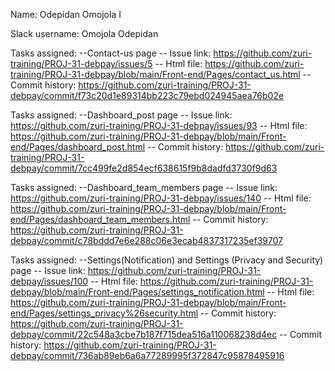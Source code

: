 Name: Odepidan Omojola I

Slack username: Omojola Odepidan

Tasks assigned:
 --Contact-us page 
 -- Issue link: https://github.com/zuri-training/PROJ-31-debpay/issues/5
 -- Html file: https://github.com/zuri-training/PROJ-31-debpay/blob/main/Front-end/Pages/contact_us.html
 -- Commit history: https://github.com/zuri-training/PROJ-31-debpay/commit/f73c20d1e89314bb223c79ebd024945aea76b02e

Tasks assigned:
 --Dashboard_post page 
 -- Issue link: https://github.com/zuri-training/PROJ-31-debpay/issues/93
 -- Html file: https://github.com/zuri-training/PROJ-31-debpay/blob/main/Front-end/Pages/dashboard_post.html
 -- Commit history: https://github.com/zuri-training/PROJ-31-debpay/commit/7cc499fe2d854ecf638615f9b8dadfd3730f9d63

Tasks assigned:
 --Dashboard_team_members page 
 -- Issue link: https://github.com/zuri-training/PROJ-31-debpay/issues/140
 -- Html file: https://github.com/zuri-training/PROJ-31-debpay/blob/main/Front-end/Pages/dashboard_team_members.html
 -- Commit history: https://github.com/zuri-training/PROJ-31-debpay/commit/c78bddd7e6e288c06e3ecab4837317235ef39707
 
 Tasks assigned:
 --Settings(Notification) and Settings (Privacy and Security) page 
 -- Issue link: https://github.com/zuri-training/PROJ-31-debpay/issues/100
 -- Html file: https://github.com/zuri-training/PROJ-31-debpay/blob/main/Front-end/Pages/settings_notification.html
 -- Html file: https://github.com/zuri-training/PROJ-31-debpay/blob/main/Front-end/Pages/settings_privacy%26security.html
 -- Commit history: https://github.com/zuri-training/PROJ-31-debpay/commit/22c548a3cbe7b187f715dea516a110068238d4ec
 -- Commit history: https://github.com/zuri-training/PROJ-31-debpay/commit/736ab89eb6a6a77289995f372847c95878495916
 
 
 
 
